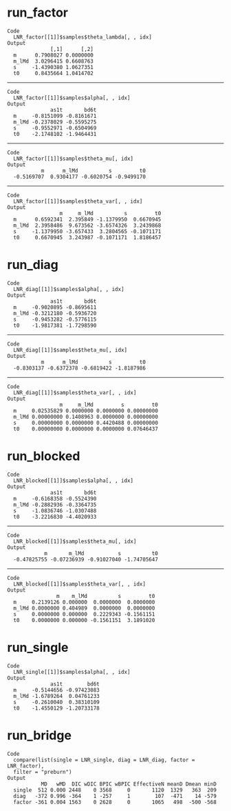# run_factor

    Code
      LNR_factor[[1]]$samples$theta_lambda[, , idx]
    Output
                  [,1]      [,2]
      m      0.7908027 0.0000000
      m_lMd  3.0296415 0.6608763
      s     -1.4390380 1.0627351
      t0     0.8435664 1.0414702

---

    Code
      LNR_factor[[1]]$samples$alpha[, , idx]
    Output
                  as1t       bd6t
      m     -0.8151099 -0.8161671
      m_lMd -0.2378029 -0.5595275
      s     -0.9552971 -0.6504969
      t0    -2.1748102 -1.9464431

---

    Code
      LNR_factor[[1]]$samples$theta_mu[, idx]
    Output
               m      m_lMd          s         t0 
      -0.5169707  0.9304177 -0.6020754 -0.9499170 

---

    Code
      LNR_factor[[1]]$samples$theta_var[, , idx]
    Output
                     m     m_lMd          s         t0
      m      0.6592341  2.395849 -1.1379950  0.6670945
      m_lMd  2.3958486  9.673562 -3.6574326  3.2439868
      s     -1.1379950 -3.657433  3.2804565 -0.1071171
      t0     0.6670945  3.243987 -0.1071171  1.8186457

# run_diag

    Code
      LNR_diag[[1]]$samples$alpha[, , idx]
    Output
                  as1t       bd6t
      m     -0.9020895 -0.8695611
      m_lMd -0.3212180 -0.5936720
      s     -0.9453282 -0.5776115
      t0    -1.9817381 -1.7298590

---

    Code
      LNR_diag[[1]]$samples$theta_mu[, idx]
    Output
               m      m_lMd          s         t0 
      -0.8303137 -0.6372378 -0.6819422 -1.8187986 

---

    Code
      LNR_diag[[1]]$samples$theta_var[, , idx]
    Output
                     m     m_lMd         s         t0
      m     0.02535829 0.0000000 0.0000000 0.00000000
      m_lMd 0.00000000 0.1408963 0.0000000 0.00000000
      s     0.00000000 0.0000000 0.4420488 0.00000000
      t0    0.00000000 0.0000000 0.0000000 0.07646437

# run_blocked

    Code
      LNR_blocked[[1]]$samples$alpha[, , idx]
    Output
                  as1t       bd6t
      m     -0.6168358 -0.5524390
      m_lMd -0.2882936 -0.3364735
      s     -1.0836746 -1.0307488
      t0    -3.2216830 -4.4020933

---

    Code
      LNR_blocked[[1]]$samples$theta_mu[, idx]
    Output
                m       m_lMd           s          t0 
      -0.47825755 -0.07236939 -0.91027040 -1.74705647 

---

    Code
      LNR_blocked[[1]]$samples$theta_var[, , idx]
    Output
                    m    m_lMd          s         t0
      m     0.2139126 0.000000  0.0000000  0.0000000
      m_lMd 0.0000000 0.404989  0.0000000  0.0000000
      s     0.0000000 0.000000  0.2229343 -0.1561151
      t0    0.0000000 0.000000 -0.1561151  3.1891020

# run_single

    Code
      LNR_single[[1]]$samples$alpha[, , idx]
    Output
                  as1t        bd6t
      m     -0.5144656 -0.97423083
      m_lMd -1.6789264  0.04761233
      s     -0.2610040  0.38310109
      t0    -1.4550129 -1.20733178

# run_bridge

    Code
      compare(list(single = LNR_single, diag = LNR_diag, factor = LNR_factor),
      filter = "preburn")
    Output
               MD   wMD  DIC wDIC BPIC wBPIC EffectiveN meanD Dmean minD
      single  512 0.000 2448    0 3568     0       1120  1329   363  209
      diag   -372 0.996 -364    1 -257     1        107  -471    14 -579
      factor -361 0.004 1563    0 2628     0       1065   498  -500 -568

